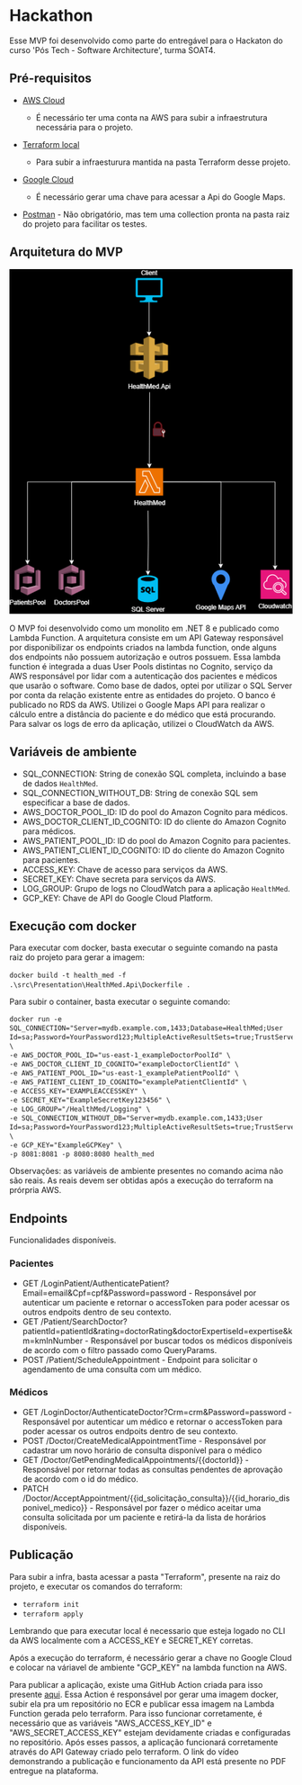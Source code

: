 # Hackathon

Esse MVP foi desenvolvido como parte do entregável para o Hackaton do curso 'Pós Tech - Software Architecture', turma SOAT4.

## Pré-requisitos
* [AWS Cloud](https://aws.amazon.com/)							
	* É necessário ter uma conta na AWS para subir a infraestrutura necessária para o projeto.
* [Terraform local](https://www.terraform.io/)
	* Para subir a infraesturura mantida na pasta Terraform desse projeto.

* [Google Cloud](https://cloud.google.com/?hl=pt_br)
	* É necessário gerar uma chave para acessar a Api do Google Maps.

* [Postman](https://www.postman.com/downloads/) - Não obrigatório, mas tem uma collection pronta na pasta raiz do projeto para facilitar os testes.

## Arquitetura do MVP
![FIAP Pós Tech](./fotos/arch.png)

O MVP foi desenvolvido como um monolito em .NET 8 e publicado como Lambda Function. 
A arquitetura consiste em um API Gateway responsável por disponibilizar os endpoints criados na lambda function, onde alguns dos endpoints não possuem autorização e outros possuem. 
Essa lambda function é integrada a duas User Pools distintas no Cognito, serviço da AWS responsável por lidar com a autenticação dos pacientes e médicos que usarão o software. 
Como base de dados, optei por utilizar o SQL Server por conta da relação existente entre as entidades do projeto. O banco é publicado no RDS da AWS. 
Utilizei o Google Maps API para realizar o cálculo entre a distância do paciente e do médico que está procurando. 
Para salvar os logs de erro da aplicação, utilizei o CloudWatch da AWS.


## Variáveis de ambiente

- SQL_CONNECTION: String de conexão SQL completa, incluindo a base de dados `HealthMed`.
- SQL_CONNECTION_WITHOUT_DB: String de conexão SQL sem especificar a base de dados.
- AWS_DOCTOR_POOL_ID: ID do pool do Amazon Cognito para médicos.
- AWS_DOCTOR_CLIENT_ID_COGNITO: ID do cliente do Amazon Cognito para médicos.
- AWS_PATIENT_POOL_ID: ID do pool do Amazon Cognito para pacientes.
- AWS_PATIENT_CLIENT_ID_COGNITO: ID do cliente do Amazon Cognito para pacientes.
- ACCESS_KEY: Chave de acesso para serviços da AWS.
- SECRET_KEY: Chave secreta para serviços da AWS.
- LOG_GROUP: Grupo de logs no CloudWatch para a aplicação `HealthMed`.
- GCP_KEY: Chave de API do Google Cloud Platform.

## Execução com docker

Para executar com docker, basta executar o seguinte comando na pasta raiz do projeto para gerar a imagem:

``` docker build -t health_med -f .\src\Presentation\HealthMed.Api\Dockerfile . ```

Para subir o container, basta executar o seguinte comando:

```
docker run -e SQL_CONNECTION="Server=mydb.example.com,1433;Database=HealthMed;User Id=sa;Password=YourPassword123;MultipleActiveResultSets=true;TrustServerCertificate=true;" \
-e AWS_DOCTOR_POOL_ID="us-east-1_exampleDoctorPoolId" \
-e AWS_DOCTOR_CLIENT_ID_COGNITO="exampleDoctorClientId" \
-e AWS_PATIENT_POOL_ID="us-east-1_examplePatientPoolId" \
-e AWS_PATIENT_CLIENT_ID_COGNITO="examplePatientClientId" \
-e ACCESS_KEY="EXAMPLEACCESSKEY" \
-e SECRET_KEY="ExampleSecretKey123456" \
-e LOG_GROUP="/HealthMed/Logging" \
-e SQL_CONNECTION_WITHOUT_DB="Server=mydb.example.com,1433;User Id=sa;Password=YourPassword123;MultipleActiveResultSets=true;TrustServerCertificate=true;" \
-e GCP_KEY="ExampleGCPKey" \
-p 8081:8081 -p 8080:8080 health_med
```

Observações: as variáveis de ambiente presentes no comando acima não são reais. As reais devem ser obtidas após a execução do terraform na prórpria AWS.

## Endpoints
Funcionalidades disponíveis.

### Pacientes

- GET /LoginPatient/AuthenticatePatient?Email=email&Cpf=cpf&Password=password - Responsável por autenticar um paciente e retornar o accessToken para poder acessar os outros endpoits dentro de seu contexto.
- GET /Patient/SearchDoctor?patientId=patientId&rating=doctorRating&doctorExpertiseId=expertise&km=kmInNumber - Responsável por buscar todos os médicos disponíveis de acordo com o filtro passado como QueryParams.
- POST /Patient/ScheduleAppointment - Endpoint para solicitar o agendamento de uma consulta com um médico.

### Médicos

- GET /LoginDoctor/AuthenticateDoctor?Crm=crm&Password=password - Responsável por autenticar um médico e retornar o accessToken para poder acessar os outros endpoits dentro de seu contexto.
- POST /Doctor/CreateMedicalAppointmentTime - Responsável por cadastrar um novo horário de consulta disponível para o médico
- GET /Doctor/GetPendingMedicalAppointments/{{doctorId}} - Responsável por retornar todas as consultas pendentes de aprovação de acordo com o id do médico.
- PATCH /Doctor/AcceptAppointment/{{id_solicitação_consulta}}/{{id_horario_disponivel_medico}} - Responsável por fazer o médico aceitar uma consulta solicitada por um paciente e retirá-la da lista de horários disponíveis.

## Publicação

Para subir a infra, basta acessar a pasta "Terraform", presente na raiz do projeto, e executar os comandos do terraform:

- ``` terraform init ```
- ``` terraform apply ```

Lembrando que para executar local é necessario que esteja logado no CLI da AWS localmente com a ACCESS_KEY e SECRET_KEY corretas.

Após a execução do terraform, é necessário gerar a chave no Google Cloud e colocar na váriavel de ambiente "GCP_KEY" na lambda function na AWS.

Para publicar a aplicação, existe uma GitHub Action criada para isso presente [aqui](https://github.com/FernandoMelim/Hackathon/actions/workflows/deploy.yml).
Essa Action é responsável por gerar uma imagem docker, subir ela pra um repositório no ECR e publicar essa imagem na Lambda Function gerada pelo terraform. Para isso funcionar corretamente, é necessário que as variáveis "AWS_ACCESS_KEY_ID" e "AWS_SECRET_ACCESS_KEY" estejam devidamente criadas e configuradas no repositório.
Após esses passos, a aplicação funcionará corretamente através do API Gateway criado pelo terraform. O link do vídeo demonstrando a publicação e funcionamento da API está presente no PDF entregue na plataforma.

